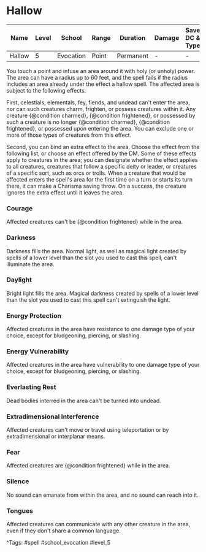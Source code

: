 # Hallow

| Name | Level | School | Range | Duration | Damage | Save DC & Type |
|------|-------|--------|-------|----------|--------|----------------|
| Hallow | 5 | Evocation | Point | Permanent | - | - |

You touch a point and infuse an area around it with holy (or unholy) power. The area can have a radius up to 60 feet, and the spell fails if the radius includes an area already under the effect a hallow spell. The affected area is subject to the following effects.

First, celestials, elementals, fey, fiends, and undead can't enter the area, nor can such creatures charm, frighten, or possess creatures within it. Any creature {@condition charmed}, {@condition frightened}, or possessed by such a creature is no longer {@condition charmed}, {@condition frightened}, or possessed upon entering the area. You can exclude one or more of those types of creatures from this effect.

Second, you can bind an extra effect to the area. Choose the effect from the following list, or choose an effect offered by the DM. Some of these effects apply to creatures in the area; you can designate whether the effect applies to all creatures, creatures that follow a specific deity or leader, or creatures of a specific sort, such as orcs or trolls. When a creature that would be affected enters the spell's area for the first time on a turn or starts its turn there, it can make a Charisma saving throw. On a success, the creature ignores the extra effect until it leaves the area.

### Courage

Affected creatures can't be {@condition frightened} while in the area.

### Darkness

Darkness fills the area. Normal light, as well as magical light created by spells of a lower level than the slot you used to cast this spell, can't illuminate the area.

### Daylight

Bright light fills the area. Magical darkness created by spells of a lower level than the slot you used to cast this spell can't extinguish the light.

### Energy Protection

Affected creatures in the area have resistance to one damage type of your choice, except for bludgeoning, piercing, or slashing.

### Energy Vulnerability

Affected creatures in the area have vulnerability to one damage type of your choice, except for bludgeoning, piercing, or slashing.

### Everlasting Rest

Dead bodies interred in the area can't be turned into undead.

### Extradimensional Interference

Affected creatures can't move or travel using teleportation or by extradimensional or interplanar means.

### Fear

Affected creatures are {@condition frightened} while in the area.

### Silence

No sound can emanate from within the area, and no sound can reach into it.

### Tongues

Affected creatures can communicate with any other creature in the area, even if they don't share a common language.

^Tags: #spell #school_evocation #level_5